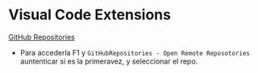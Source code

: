 # Visual Code Extensions

[GitHub Repositories](https://marketplace.visualstudio.com/items?itemName=GitHub.remotehub)

- Para accederla F1 y `GitHubRepositories - Open Remote Reposotories` auntenticar si es la primeravez, y seleccionar el repo.



